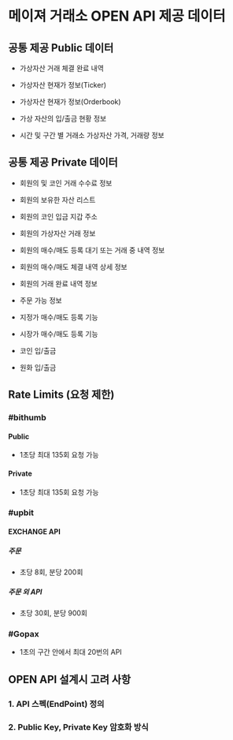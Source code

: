 # 메이져 거래소 OPEN API 제공 데이터



## 공통 제공 Public 데이터

- 가상자산 거래 체결 완료 내역

- 가상자산 현재가 정보(Ticker)

- 가상자산 현재가 정보(Orderbook)

- 가상 자산의 입/출금 현황 정보

- 시간 및 구간 별 거래소 가상자산 가격, 거래량 정보


## 공통 제공 Private 데이터

- 회원의 및 코인 거래 수수료 정보

- 회원의 보유한 자산 리스트

- 회원의 코인 입금 지갑 주소

- 회원의 가상자산 거래 정보

- 회원의 매수/매도 등록 대기 또는 거래 중 내역 정보

- 회원의 매수/매도 체결 내역 상세 정보

- 회원의 거래 완료 내역 정보

- 주문 가능 정보

- 지정가 매수/매도 등록 기능

- 시장가 매수/매도 등록 기능

- 코인 입/출금

- 원화 입/출금







## Rate Limits (요청 제한)

### #bithumb

#### Public
- 1초당 최대 135회 요청 가능

#### Private
- 1초당 최대 135회 요청 가능


### #upbit

#### EXCHANGE API

##### 주문
- 초당 8회, 분당 200회

##### 주문 외 API
- 초당 30회, 분당 900회

### #Gopax

- 1초의 구간 안에서 최대 20번의 API






## OPEN API 설계시 고려 사항

### 1. API 스펙(EndPoint) 정의

### 2. Public Key, Private Key 암호화 방식


